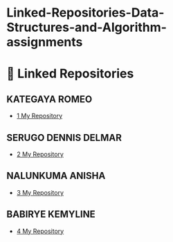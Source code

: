 # Linked-Repositories-Data-Structures-and-Algorithm-assignments
# 🔗 Linked Repositories

## KATEGAYA ROMEO
- [1 My Repository](https://github.com/Jashpopper/Intro-to-Data-Structures-and-Algorithm
)

## SERUGO DENNIS DELMAR
- [2 My Repository ](https://github.com/delmardenis/dsa-assignment)

## NALUNKUMA ANISHA
- [3 My Repository](https://github.com/anisha-cloud/INTRODUCTION-TO-DATA-STRUCTURES-AND-ALGORITHM)

## BABIRYE KEMYLINE
- [4 My Repository](https://github.com/Sanderzraven22/INTRODUCTION-TO-DATA-STRUCTURES)


